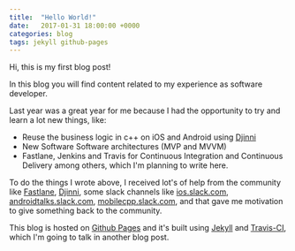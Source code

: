 ```yaml
---
title:  "Hello World!"
date:   2017-01-31 18:00:00 +0000
categories: blog
tags: jekyll github-pages
---
```


Hi, this is my first blog post!

In this blog you will find content related to my experience as software developer.

Last year was a great year for me because I had the opportunity to try and learn a lot new things, like:
- Reuse the business logic in c++ on iOS and Android using [Djinni](https://github.com/dropbox/djinni)
- New Software Software architectures (MVP and MVVM)
- Fastlane, Jenkins and Travis for Continuous Integration and Continuous Delivery
among others, which I'm planning to write here.

To do the things I wrote above, I received lot's of help from the community like [Fastlane](https://github.com/fastlane/fastlane), [Djinni](https://github.com/dropbox/djinni), some slack channels like [ios.slack.com](ios.slack.com), [androidtalks.slack.com](androidtalks.slack.com), [mobilecpp.slack.com](mobilecpp.slack.com), and that gave me motivation to give something back to the community.

This blog is hosted on [Github Pages](https://pages.github.com) and it's built using [Jekyll](https://jekyllrb.com) and [Travis-CI](https://travis-ci.org), which I'm going to talk in another blog post.
